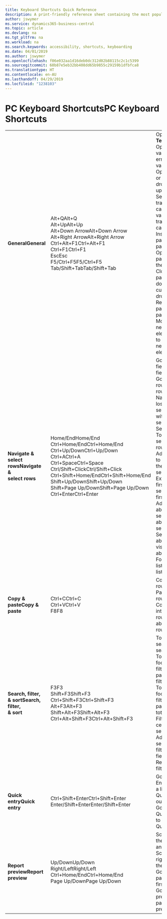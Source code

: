 ```yaml
---
title: Keyboard Shortcuts Quick Reference
description: A print-friendly reference sheet containing the most popular keyboard shortcuts.
author: jswymer
ms.service: dynamics365-business-central
ms.topic: article
ms.devlang: na
ms.tgt_pltfrm: na
ms.workload: na
ms.search.keywords: accessibility, shortcuts, keyboarding
ms.date: 04/01/2019
ms.author: jswymer
ms.openlocfilehash: f06e032aa1d16deb0dc312d02b88115c2c1c5399
ms.sourcegitcommit: 60b87e5eb32bb408dd65b9855c29159b1dfbfca8
ms.translationtype: HT
ms.contentlocale: en-AU
ms.lasthandoff: 04/29/2019
ms.locfileid: "1238103"
---
```

# <a name="pc-keyboard-shortcuts"></a><span data-ttu-id="e5a3b-103">PC Keyboard Shortcuts</span><span class="sxs-lookup"><span data-stu-id="e5a3b-103">PC Keyboard Shortcuts</span></span>

||||  
|----------------|-----------|----------------|
|<span data-ttu-id="e5a3b-104">**General**</span><span class="sxs-lookup"><span data-stu-id="e5a3b-104">**General**</span></span>|<span data-ttu-id="e5a3b-105">Alt+Q</span><span class="sxs-lookup"><span data-stu-id="e5a3b-105">Alt+Q</span></span><br /><span data-ttu-id="e5a3b-106">Alt+Up</span><span class="sxs-lookup"><span data-stu-id="e5a3b-106">Alt+Up</span></span><br /><span data-ttu-id="e5a3b-107">Alt+Down Arrow</span><span class="sxs-lookup"><span data-stu-id="e5a3b-107">Alt+Down Arrow</span></span><br /><span data-ttu-id="e5a3b-108">Alt+Right Arrow</span><span class="sxs-lookup"><span data-stu-id="e5a3b-108">Alt+Right Arrow</span></span><br /><span data-ttu-id="e5a3b-109">Ctrl+Alt+F1</span><span class="sxs-lookup"><span data-stu-id="e5a3b-109">Ctrl+Alt+F1</span></span><br /><span data-ttu-id="e5a3b-110">Ctrl+F1</span><span class="sxs-lookup"><span data-stu-id="e5a3b-110">Ctrl+F1</span></span><br /><span data-ttu-id="e5a3b-111">Esc</span><span class="sxs-lookup"><span data-stu-id="e5a3b-111">Esc</span></span><br /><span data-ttu-id="e5a3b-112">F5/Ctrl+F5</span><span class="sxs-lookup"><span data-stu-id="e5a3b-112">F5/Ctrl+F5</span></span><br /><span data-ttu-id="e5a3b-113">Tab/Shift+Tab</span><span class="sxs-lookup"><span data-stu-id="e5a3b-113">Tab/Shift+Tab</span></span><br />|<span data-ttu-id="e5a3b-114">Open **Tell me**</span><span class="sxs-lookup"><span data-stu-id="e5a3b-114">Open **Tell me**</span></span><br /><span data-ttu-id="e5a3b-115">Open tooltip or validation error</span><span class="sxs-lookup"><span data-stu-id="e5a3b-115">Open tooltip or validation error</span></span><br /><span data-ttu-id="e5a3b-116">Open a drop-down or look up</span><span class="sxs-lookup"><span data-stu-id="e5a3b-116">Open a drop-down or look up</span></span><br /><span data-ttu-id="e5a3b-117">See the transactions for calculated value</span><span class="sxs-lookup"><span data-stu-id="e5a3b-117">See the transactions for calculated value</span></span><br /><span data-ttu-id="e5a3b-118">Inspect the page</span><span class="sxs-lookup"><span data-stu-id="e5a3b-118">Inspect the page</span></span><br /><span data-ttu-id="e5a3b-119">Open help for the page</span><span class="sxs-lookup"><span data-stu-id="e5a3b-119">Open help for the page</span></span><br /><span data-ttu-id="e5a3b-120">Close the current page or drop-down</span><span class="sxs-lookup"><span data-stu-id="e5a3b-120">Close the current page or drop-down</span></span><br /><span data-ttu-id="e5a3b-121">Refresh/reload page</span><span class="sxs-lookup"><span data-stu-id="e5a3b-121">Refresh/reload page</span></span><br /><span data-ttu-id="e5a3b-122">Move focus to the next/previous element</span><span class="sxs-lookup"><span data-stu-id="e5a3b-122">Move focus to the next/previous element</span></span>|
|<span data-ttu-id="e5a3b-123">**Navigate &<br />select rows**</span><span class="sxs-lookup"><span data-stu-id="e5a3b-123">**Navigate &<br />select rows**</span></span>| <span data-ttu-id="e5a3b-124">Home/End</span><span class="sxs-lookup"><span data-stu-id="e5a3b-124">Home/End</span></span><br /><span data-ttu-id="e5a3b-125">Ctrl+Home/End</span><span class="sxs-lookup"><span data-stu-id="e5a3b-125">Ctrl+Home/End</span></span> <br /><span data-ttu-id="e5a3b-126">Ctrl+Up/Down</span><span class="sxs-lookup"><span data-stu-id="e5a3b-126">Ctrl+Up/Down</span></span><br /><span data-ttu-id="e5a3b-127">Ctrl+A</span><span class="sxs-lookup"><span data-stu-id="e5a3b-127">Ctrl+A</span></span> <br /><span data-ttu-id="e5a3b-128">Ctrl+Space</span><span class="sxs-lookup"><span data-stu-id="e5a3b-128">Ctrl+Space</span></span><br /><span data-ttu-id="e5a3b-129">Ctrl/Shift+Click</span><span class="sxs-lookup"><span data-stu-id="e5a3b-129">Ctrl/Shift+Click</span></span><br /><span data-ttu-id="e5a3b-130">Ctrl+Shift+Home/End</span><span class="sxs-lookup"><span data-stu-id="e5a3b-130">Ctrl+Shift+Home/End</span></span><br /><span data-ttu-id="e5a3b-131">Shift+Up/Down</span><span class="sxs-lookup"><span data-stu-id="e5a3b-131">Shift+Up/Down</span></span><br /><span data-ttu-id="e5a3b-132">Shift+Page Up/Down</span><span class="sxs-lookup"><span data-stu-id="e5a3b-132">Shift+Page Up/Down</span></span><br /><span data-ttu-id="e5a3b-133">Ctrl+Enter</span><span class="sxs-lookup"><span data-stu-id="e5a3b-133">Ctrl+Enter</span></span>| <span data-ttu-id="e5a3b-134">Go to first/last field</span><span class="sxs-lookup"><span data-stu-id="e5a3b-134">Go to first/last field</span></span><br /><span data-ttu-id="e5a3b-135">Go to first/last row</span><span class="sxs-lookup"><span data-stu-id="e5a3b-135">Go to first/last row</span></span><br /><span data-ttu-id="e5a3b-136">Navigate without losing selection</span><span class="sxs-lookup"><span data-stu-id="e5a3b-136">Navigate without losing selection</span></span><br /><span data-ttu-id="e5a3b-137">Select all</span><span class="sxs-lookup"><span data-stu-id="e5a3b-137">Select all</span></span><br /><span data-ttu-id="e5a3b-138">Toggle row selection</span><span class="sxs-lookup"><span data-stu-id="e5a3b-138">Toggle row selection</span></span><br /> <span data-ttu-id="e5a3b-139">Add the row/rows to the selection</span><span class="sxs-lookup"><span data-stu-id="e5a3b-139">Add the row/rows to the selection</span></span><br /><span data-ttu-id="e5a3b-140">Extend selection to first/last row</span><span class="sxs-lookup"><span data-stu-id="e5a3b-140">Extend selection to first/last row</span></span><br /><span data-ttu-id="e5a3b-141">Add row above/below to selection</span><span class="sxs-lookup"><span data-stu-id="e5a3b-141">Add row above/below to selection</span></span><br /><span data-ttu-id="e5a3b-142">Select visible rows above/below</span><span class="sxs-lookup"><span data-stu-id="e5a3b-142">Select visible rows above/below</span></span> <br /><span data-ttu-id="e5a3b-143">Focus out of the list</span><span class="sxs-lookup"><span data-stu-id="e5a3b-143">Focus out of the list</span></span>|
|<span data-ttu-id="e5a3b-144">**Copy & paste**</span><span class="sxs-lookup"><span data-stu-id="e5a3b-144">**Copy & paste**</span></span>|<span data-ttu-id="e5a3b-145">Ctrl+C</span><span class="sxs-lookup"><span data-stu-id="e5a3b-145">Ctrl+C</span></span><br /><span data-ttu-id="e5a3b-146">Ctrl+V</span><span class="sxs-lookup"><span data-stu-id="e5a3b-146">Ctrl+V</span></span><br /><span data-ttu-id="e5a3b-147">F8</span><span class="sxs-lookup"><span data-stu-id="e5a3b-147">F8</span></span>|<span data-ttu-id="e5a3b-148">Copy rows</span><span class="sxs-lookup"><span data-stu-id="e5a3b-148">Copy rows</span></span><br /><span data-ttu-id="e5a3b-149">Paste rows</span><span class="sxs-lookup"><span data-stu-id="e5a3b-149">Paste rows</span></span><br /><span data-ttu-id="e5a3b-150">Copy field above into current row</span><span class="sxs-lookup"><span data-stu-id="e5a3b-150">Copy field above into current row</span></span>|
|<span data-ttu-id="e5a3b-151">**Search, filter, <br />& sort**</span><span class="sxs-lookup"><span data-stu-id="e5a3b-151">**Search, filter, <br />& sort**</span></span>|<span data-ttu-id="e5a3b-152">F3</span><span class="sxs-lookup"><span data-stu-id="e5a3b-152">F3</span></span><br /><span data-ttu-id="e5a3b-153">Shift+F3</span><span class="sxs-lookup"><span data-stu-id="e5a3b-153">Shift+F3</span></span><br /><span data-ttu-id="e5a3b-154">Ctrl+Shift+F3</span><span class="sxs-lookup"><span data-stu-id="e5a3b-154">Ctrl+Shift+F3</span></span><br /><span data-ttu-id="e5a3b-155">Alt+F3</span><span class="sxs-lookup"><span data-stu-id="e5a3b-155">Alt+F3</span></span><br /><span data-ttu-id="e5a3b-156">Shift+Alt+F3</span><span class="sxs-lookup"><span data-stu-id="e5a3b-156">Shift+Alt+F3</span></span><br /><span data-ttu-id="e5a3b-157">Ctrl+Alt+Shift+F3</span><span class="sxs-lookup"><span data-stu-id="e5a3b-157">Ctrl+Alt+Shift+F3</span></span>|<span data-ttu-id="e5a3b-158">Toggle search</span><span class="sxs-lookup"><span data-stu-id="e5a3b-158">Toggle search</span></span><br /><span data-ttu-id="e5a3b-159">Toggle filter pane; focus on field filters</span><span class="sxs-lookup"><span data-stu-id="e5a3b-159">Toggle filter pane; focus on field filters</span></span><br /><span data-ttu-id="e5a3b-160">Toggle filter pane; focus on totals filters</span><span class="sxs-lookup"><span data-stu-id="e5a3b-160">Toggle filter pane; focus on totals filters</span></span><br /><span data-ttu-id="e5a3b-161">Filter on selected cell value</span><span class="sxs-lookup"><span data-stu-id="e5a3b-161">Filter on selected cell value</span></span><br /><span data-ttu-id="e5a3b-162">Add filter on selected field</span><span class="sxs-lookup"><span data-stu-id="e5a3b-162">Add filter on selected field</span></span><br /><span data-ttu-id="e5a3b-163">Reset filters</span><span class="sxs-lookup"><span data-stu-id="e5a3b-163">Reset filters</span></span>|
|<span data-ttu-id="e5a3b-164">**Quick entry**</span><span class="sxs-lookup"><span data-stu-id="e5a3b-164">**Quick entry**</span></span>|<span data-ttu-id="e5a3b-165">Ctrl+Shift+Enter</span><span class="sxs-lookup"><span data-stu-id="e5a3b-165">Ctrl+Shift+Enter</span></span><br /><span data-ttu-id="e5a3b-166">Enter/Shift+Enter</span><span class="sxs-lookup"><span data-stu-id="e5a3b-166">Enter/Shift+Enter</span></span>|<span data-ttu-id="e5a3b-167">Go to next Quick Entry field outside a list</span><span class="sxs-lookup"><span data-stu-id="e5a3b-167">Go to next Quick Entry field outside a list</span></span><br /><span data-ttu-id="e5a3b-168">Go to next/previous Quick Entry field</span><span class="sxs-lookup"><span data-stu-id="e5a3b-168">Go to next/previous Quick Entry field</span></span>|
|<span data-ttu-id="e5a3b-169">**Report preview**</span><span class="sxs-lookup"><span data-stu-id="e5a3b-169">**Report preview**</span></span>|<span data-ttu-id="e5a3b-170">Up/Down</span><span class="sxs-lookup"><span data-stu-id="e5a3b-170">Up/Down</span></span><br /><span data-ttu-id="e5a3b-171">Right/Left</span><span class="sxs-lookup"><span data-stu-id="e5a3b-171">Right/Left</span></span><br /><span data-ttu-id="e5a3b-172">Ctrl+Home/End</span><span class="sxs-lookup"><span data-stu-id="e5a3b-172">Ctrl+Home/End</span></span><br /><span data-ttu-id="e5a3b-173">Page Up/Down</span><span class="sxs-lookup"><span data-stu-id="e5a3b-173">Page Up/Down</span></span>|<span data-ttu-id="e5a3b-174">Scroll up and down the page</span><span class="sxs-lookup"><span data-stu-id="e5a3b-174">Scroll up and down the page</span></span><br /><span data-ttu-id="e5a3b-175">Scroll to the right/left</span><span class="sxs-lookup"><span data-stu-id="e5a3b-175">Scroll to the right/left</span></span> <br /><span data-ttu-id="e5a3b-176">Go to the first/last page</span><span class="sxs-lookup"><span data-stu-id="e5a3b-176">Go to the first/last page</span></span><br /><span data-ttu-id="e5a3b-177">Go to the previous/next page</span><span class="sxs-lookup"><span data-stu-id="e5a3b-177">Go to the previous/next page</span></span>|
